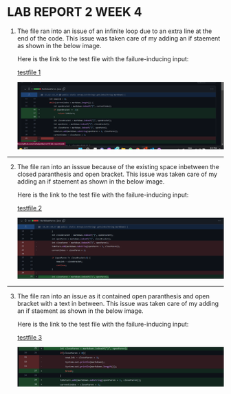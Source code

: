 # LAB REPORT 2 WEEK 4

1. The file  ran into an issue of an infinite loop due to an extra line at the end of the code. This issue was taken care of my adding an if staement as shown in the below image. 


    Here is the link to the test file with the failure-inducing input:

    [testfile 1](https://github.com/snehalyutika/cse15l-lab-reports/blob/main/test.md)


    ![Image](change.png)

-------------------------------------------------------------

2. The file ran into an isssue because of the existing space inbetween the closed paranthesis and open bracket. This issue was taken care of my adding an if staement as shown in the below image. 

    Here is the link to the test file with the failure-inducing input:

    [testfile 2](https://github.com/snehalyutika/cse15l-lab-reports/blob/main/test1.md)

    ![Image](change2.png)

----------------------------------------------------------------
3. The file ran into an issue as it contained open paranthesis and open bracket with a text in between. This issue was taken care of my adding an if staement as shown in the below image. 


    Here is the link to the test file with the failure-inducing input:

    [testfile 3](https://github.com/snehalyutika/cse15l-lab-reports/blob/main/test2.md)

    ![Image](change3.png)

